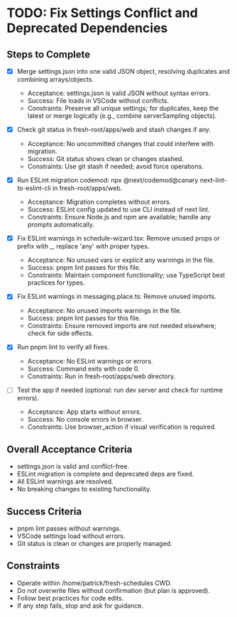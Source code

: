 # TODO: Fix Settings Conflict and Deprecated Dependencies

## Steps to Complete

- [x] Merge settings.json into one valid JSON object, resolving duplicates and combining arrays/objects.
  - Acceptance: settings.json is valid JSON without syntax errors.
  - Success: File loads in VSCode without conflicts.
  - Constraints: Preserve all unique settings; for duplicates, keep the latest or merge logically (e.g., combine serverSampling objects).

- [x] Check git status in fresh-root/apps/web and stash changes if any.
  - Acceptance: No uncommitted changes that could interfere with migration.
  - Success: Git status shows clean or changes stashed.
  - Constraints: Use git stash if needed; avoid force operations.

- [x] Run ESLint migration codemod: npx @next/codemod@canary next-lint-to-eslint-cli in fresh-root/apps/web.
  - Acceptance: Migration completes without errors.
  - Success: ESLint config updated to use CLI instead of next lint.
  - Constraints: Ensure Node.js and npm are available; handle any prompts automatically.

- [x] Fix ESLint warnings in schedule-wizard.tsx: Remove unused props or prefix with _, replace 'any' with proper types.
  - Acceptance: No unused vars or explicit any warnings in the file.
  - Success: pnpm lint passes for this file.
  - Constraints: Maintain component functionality; use TypeScript best practices for types.

- [x] Fix ESLint warnings in messaging.place.ts: Remove unused imports.
  - Acceptance: No unused imports warnings in the file.
  - Success: pnpm lint passes for this file.
  - Constraints: Ensure removed imports are not needed elsewhere; check for side effects.

- [x] Run pnpm lint to verify all fixes.
  - Acceptance: No ESLint warnings or errors.
  - Success: Command exits with code 0.
  - Constraints: Run in fresh-root/apps/web directory.

- [ ] Test the app if needed (optional: run dev server and check for runtime errors).
  - Acceptance: App starts without errors.
  - Success: No console errors in browser.
  - Constraints: Use browser_action if visual verification is required.

## Overall Acceptance Criteria
- settings.json is valid and conflict-free.
- ESLint migration is complete and deprecated deps are fixed.
- All ESLint warnings are resolved.
- No breaking changes to existing functionality.

## Success Criteria
- pnpm lint passes without warnings.
- VSCode settings load without errors.
- Git status is clean or changes are properly managed.

## Constraints
- Operate within /home/patrick/fresh-schedules CWD.
- Do not overwrite files without confirmation (but plan is approved).
- Follow best practices for code edits.
- If any step fails, stop and ask for guidance.
